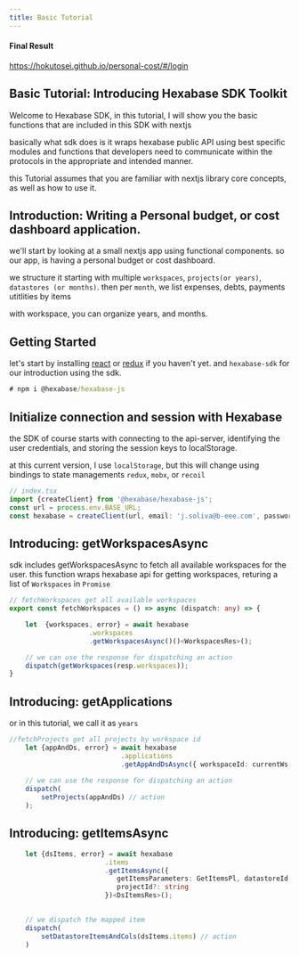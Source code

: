 ```yaml
---
title: Basic Tutorial
---
```


#### Final Result
https://hokutosei.github.io/personal-cost/#/login

## Basic Tutorial: Introducing Hexabase SDK Toolkit

Welcome to Hexabase SDK, in this tutorial, I will show you the basic functions that are included in this SDK with nextjs

basically what sdk does is it wraps hexabase public API using best specific modules and functions that developers need to communicate within the protocols in the appropriate and intended manner.

this Tutorial assumes that you are familiar with nextjs library core concepts, as well as how to use it.

## Introduction: Writing a Personal budget, or cost dashboard application.
we'll start by looking at a small nextjs app using functional components. so our app, is having a personal budget or cost dashboard. 

we structure it starting with multiple `workspaces`, `projects(or years)`, `datastores (or months)`. then per `month`, we list expenses, debts, payments utitlities by items

with workspace, you can organize years, and months. 



## Getting Started
let's start by installing [react](https://reactjs.org/docs/getting-started.html) or [redux](https://redux.js.org/) if you haven't yet. and `hexabase-sdk` for our introduction using the sdk.

```cmd
# npm i @hexabase/hexabase-js
```

## Initialize connection and session with Hexabase
the SDK of course starts with connecting to the api-server, identifying the user credentials, and storing the session keys to localStorage. 

at this current version, I use `localStorage`, but this will change using bindings to state managements `redux`, `mobx`, or `recoil`

```ts
// index.tsx
import {createClient} from '@hexabase/hexabase-js';
const url = process.env.BASE_URL;
const hexabase = createClient(url, email: 'j.soliva@b-eee.com', password: 'test' );
```

## Introducing: getWorkspacesAsync
sdk includes getWorkspacesAsync to fetch all available workspaces for the user. this function wraps hexabase api for getting workspaces, returing a list of `Workspaces` in `Promise`


```ts
// fetchWorkspaces get all available workspaces
export const fetchWorkspaces = () => async (dispatch: any) => {

    let  {workspaces, error} = await hexabase
                    .workspaces
                    .getWorkspacesAsync()()<WorkspacesRes>();

    // we can use the response for dispatching an action
    dispatch(getWorkspaces(resp.workspaces));
}
```


## Introducing: getApplications
or in this tutorial, we call it as `years`
```ts
//fetchProjects get all projects by workspace id
    let {appAndDs, error} = await hexabase
                            .applications
                            .getAppAndDsAsync({ workspaceId: currentWs.workspace_id })<AppAndDsRes>();
    
    // we can use the response for dispatching an action
    dispatch(
        setProjects(appAndDs) // action
    );
```

## Introducing: getItemsAsync
```ts
    let {dsItems, error} = await hexabase
                        .items
                        .getItemsAsync({
                           getItemsParameters: GetItemsPl, datastoreId: string, 
                           projectId?: string      
                        })<DsItemsRes>();

    
    // we dispatch the mapped item
    dispatch(
        setDatastoreItemsAndCols(dsItems.items) // action
    )
```